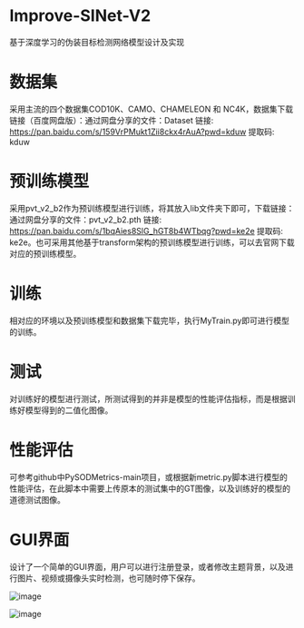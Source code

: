 # Improve-SINet-V2
基于深度学习的伪装目标检测网络模型设计及实现
# 数据集
采用主流的四个数据集COD10K、CAMO、CHAMELEON 和 NC4K，数据集下载链接（百度网盘版）：通过网盘分享的文件：Dataset
链接: https://pan.baidu.com/s/159VrPMukt1Zii8ckx4rAuA?pwd=kduw 提取码: kduw
# 预训练模型
采用pvt_v2_b2作为预训练模型进行训练，将其放入lib文件夹下即可，下载链接：通过网盘分享的文件：pvt_v2_b2.pth
链接: https://pan.baidu.com/s/1bqAies8SlG_hGT8b4WTbqg?pwd=ke2e 提取码: ke2e。也可采用其他基于transform架构的预训练模型进行训练，可以去官网下载对应的预训练模型。
# 训练
相对应的环境以及预训练模型和数据集下载完毕，执行MyTrain.py即可进行模型的训练。
# 测试
对训练好的模型进行测试，所测试得到的并非是模型的性能评估指标，而是根据训练好模型得到的二值化图像。
# 性能评估
可参考github中PySODMetrics-main项目，或根据新metric.py脚本进行模型的性能评估，在此脚本中需要上传原本的测试集中的GT图像，以及训练好的模型的道德测试图像。
# GUI界面
设计了一个简单的GUI界面，用户可以进行注册登录，或者修改主题背景，以及进行图片、视频或摄像头实时检测，也可随时停下保存。

![image](https://github.com/user-attachments/assets/0b463f55-029f-4fc6-80b2-c621b1f42aa5)

![image](https://github.com/user-attachments/assets/87cc27cf-98c6-4998-b531-85fa20b62ce1)




